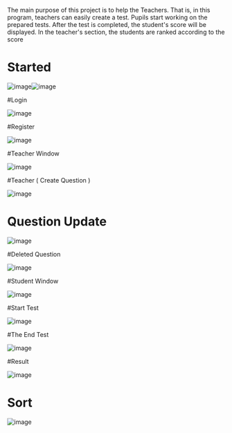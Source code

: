 The main purpose of this project is to help the Teachers. That is, in this program, teachers can easily create a test. Pupils start working on the prepared tests. After the test is completed, the student's score will be displayed. In the teacher's section, the students are ranked according to the score

# Started 

![image](https://github.com/SamandarYigitaliyev/Assistant/assets/121451433/ec3abd02-f0c6-4743-9b64-755932553907)![image](https://github.com/SamandarYigitaliyev/Assistant/assets/121451433/d411f2d1-f851-4d32-b312-a958b95d166e)

#Login 

![image](https://github.com/SamandarYigitaliyev/Assistant/assets/121451433/a68e572c-f6a5-4cc0-8292-3d10d2fb9b7e)

#Register

![image](https://github.com/SamandarYigitaliyev/Assistant/assets/121451433/d80d8e8a-642d-428d-8a40-5737d750d820)

#Teacher Window

![image](https://github.com/SamandarYigitaliyev/Assistant/assets/121451433/a893378d-7275-4898-adcb-55ac369fe444)

#Teacher ( Create Question )

![image](https://github.com/SamandarYigitaliyev/Assistant/assets/121451433/00de357c-22cc-4e49-9ee9-f23488821f23)

# Question Update 

![image](https://github.com/SamandarYigitaliyev/Assistant/assets/121451433/121bac50-50b8-479a-a4f4-a08c65811e23)

#Deleted Question 

![image](https://github.com/SamandarYigitaliyev/Assistant/assets/121451433/f9d52532-fd05-468a-9fee-f81a010f5e7e)

#Student Window

![image](https://github.com/SamandarYigitaliyev/Assistant/assets/121451433/d4b985c9-b738-499f-95d3-573106eafbb3)

#Start Test 

![image](https://github.com/SamandarYigitaliyev/Assistant/assets/121451433/62b43e87-f921-44d6-869f-21606048aaa3)

#The End Test 

![image](https://github.com/SamandarYigitaliyev/Assistant/assets/121451433/3dda29f8-0f06-4316-8651-e29bac26400c)

#Result

![image](https://github.com/SamandarYigitaliyev/Assistant/assets/121451433/598a0479-f4b2-40d4-8f30-493aad6ba99d)

# Sort 

![image](https://github.com/SamandarYigitaliyev/Assistant/assets/121451433/d88d8db7-8266-45c0-9e5b-43ec1c21bdae)












